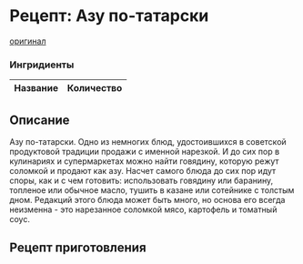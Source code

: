 # Рецепт: Азу по-татарски
[оригинал](https://eda.ru/recepty/vypechka-deserty/bananovyy-hleb-104302)

### Ингридиенты
| Название        	   | Количество     |
| -------------   	   |:-------------: |


## Описание
Азу по-татарски. Одно из немногих блюд, удостоившихся в советской продуктовой традиции продажи с именной нарезкой. И до сих пор в кулинариях и супермаркетах можно найти говядину, которую режут соломкой и продают как азу. Насчет самого блюда до сих пор идут споры, как и с чем готовить: использовать говядину или баранину, топленое или обычное масло, тушить в казане или сотейнике с толстым дном. Редакций этого блюда может быть много, но основа его всегда неизменна - это нарезанное соломкой мясо, картофель и томатный соус.

## Рецепт приготовления

